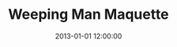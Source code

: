 ---
layout: work
title: Weeping Man Maquette
date: 2013-01-01 12:00:00
category: sculpture
imageURL: /images/sculpture/weeping-man-maquette.jpg
thumbnailURL: /images/sculpture/weeping-man-maquette-thumbnail.jpg
medium: Bronze on steel plinth
dimensions: 1820mm x 350mm x 350mm
edition: edition of 7
sold: true
---